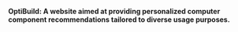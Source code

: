 **OptiBuild: A website aimed at providing personalized computer component recommendations tailored to diverse usage purposes.**